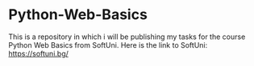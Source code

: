 # Python-Web-Basics
This is a repository in which i will be publishing my tasks for the course Python Web Basics from SoftUni. Here is the link to SoftUni: https://softuni.bg/

